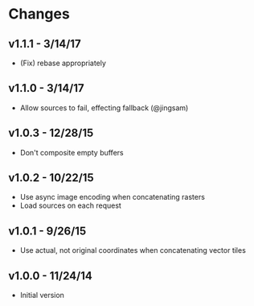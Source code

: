 # Changes

## v1.1.1 - 3/14/17

* (Fix) rebase appropriately

## v1.1.0 - 3/14/17

* Allow sources to fail, effecting fallback (@jingsam)

## v1.0.3 - 12/28/15

* Don't composite empty buffers

## v1.0.2 - 10/22/15

* Use async image encoding when concatenating rasters
* Load sources on each request

## v1.0.1 - 9/26/15

* Use actual, not original coordinates when concatenating vector tiles

## v1.0.0 - 11/24/14

* Initial version
